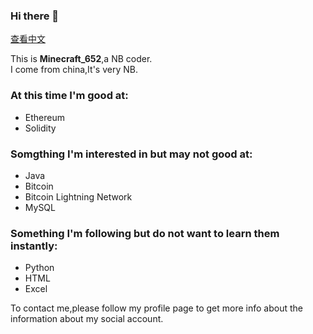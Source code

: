 ### Hi there 👋
[查看中文](/README_zh.md)

This is **Minecraft_652**,a NB coder.  
I come from china,It's very NB.

### At this time I'm good at:
- Ethereum
- Solidity

### Somgthing I'm interested in but may not good at:
- Java
- Bitcoin
- Bitcoin Lightning Network
- MySQL

### Something I'm following but do not want to learn them instantly:
- Python
- HTML
- Excel

To contact me,please follow my profile page to get more info about the information about my social account.
